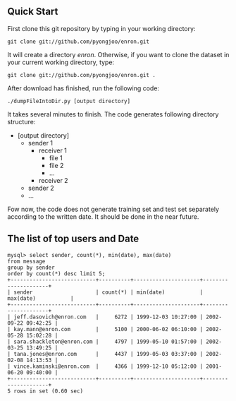 ## Quick Start

First clone this git repository by typing in your working directory:

    git clone git://github.com/pyongjoo/enron.git

It will create a directory *enron*. Otherwise, if you want to clone the dataset in your current working directory, type:

    git clone git://github.com/pyongjoo/enron.git .

After download has finished, run the following code:

    ./dumpFileIntoDir.py [output directory]

It takes several minutes to finish. The code generates following directory structure:

- [output directory]
    - sender 1
        - receiver 1
            + file 1
            + file 2
            + ...
        - receiver 2
    - sender 2
    - ...

Fow now, the code does not generate training set and test set separately according to the written date. It should be done in the near future.


## The list of top users and Date

    mysql> select sender, count(*), min(date), max(date)
    from message
    group by sender
    order by count(*) desc limit 5;
    +---------------------------+----------+---------------------+---------------------+
    | sender                    | count(*) | min(date)           | max(date)           |
    +---------------------------+----------+---------------------+---------------------+
    | jeff.dasovich@enron.com   |     6272 | 1999-12-03 10:27:00 | 2002-09-22 09:42:25 |
    | kay.mann@enron.com        |     5100 | 2000-06-02 06:10:00 | 2002-05-28 15:02:28 |
    | sara.shackleton@enron.com |     4797 | 1999-05-10 01:57:00 | 2002-03-25 13:49:25 |
    | tana.jones@enron.com      |     4437 | 1999-05-03 03:37:00 | 2002-02-08 14:13:53 |
    | vince.kaminski@enron.com  |     4366 | 1999-12-10 05:12:00 | 2001-06-20 09:40:00 |
    +---------------------------+----------+---------------------+---------------------+
    5 rows in set (0.60 sec)
